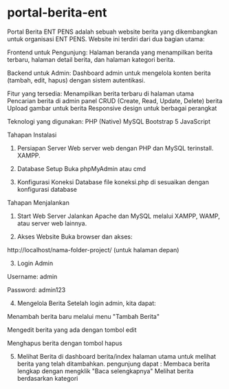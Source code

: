 # portal-berita-ent

Portal Berita ENT PENS adalah sebuah website berita yang dikembangkan untuk organisasi ENT PENS. Website ini terdiri dari dua bagian utama:

Frontend untuk Pengunjung: Halaman beranda yang menampilkan berita terbaru, halaman detail berita, dan halaman kategori berita.

Backend untuk Admin: Dashboard admin untuk mengelola konten berita (tambah, edit, hapus) dengan sistem autentikasi.

Fitur yang tersedia:
Menampilkan berita terbaru di halaman utama
Pencarian berita di admin panel
CRUD (Create, Read, Update, Delete) berita
Upload gambar untuk berita
Responsive design untuk berbagai perangkat

Teknologi yang digunakan:
PHP (Native)
MySQL
Bootstrap 5
JavaScript

Tahapan Instalasi
1. Persiapan Server Web
server web dengan PHP dan MySQL terinstall. XAMPP.

2. Database Setup
Buka phpMyAdmin atau cmd

5. Konfigurasi Koneksi Database
file koneksi.php di sesuaikan dengan konfigurasi database

 
Tahapan Menjalankan

1. Start Web Server
Jalankan Apache dan MySQL melalui XAMPP, WAMP, atau server web lainnya.

2. Akses Website
Buka browser dan akses:

http://localhost/nama-folder-project/ (untuk halaman depan)


3. Login Admin

Username: admin

Password: admin123

4. Mengelola Berita
Setelah login admin, kita dapat:

Menambah berita baru melalui menu "Tambah Berita"

Mengedit berita yang ada dengan tombol edit

Menghapus berita dengan tombol hapus


5. Melihat Berita di dashboard berita/index
halaman utama untuk melihat berita yang telah ditambahkan.
pengunjung dapat :
Membaca berita lengkap dengan mengklik "Baca selengkapnya"
Melihat berita berdasarkan kategori
